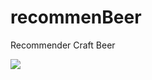 # recommenBeer
Recommender Craft Beer

![](https://www.lacerveteca.com/wp-content/uploads/2018/11/Craft_Beer-2000x1125.jpg)

